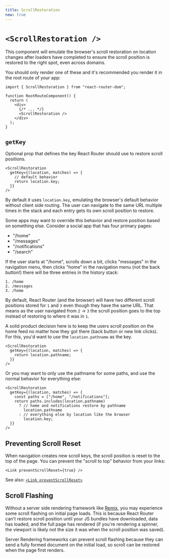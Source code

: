 ```yaml
---
title: ScrollRestoration
new: true
---
```


# `<ScrollRestoration />`

This component will emulate the browser's scroll restoration on location changes after loaders have completed to ensure the scroll position is restored to the right spot, even across domains.

You should only render one of these and it's recommended you render it in the root route of your app:

```tsx [1,7]
import { ScrollRestoration } from "react-router-dom";

function RootRouteComponent() {
  return (
    <div>
      {/* ... */}
      <ScrollRestoration />
    </div>
  );
}
```

## `getKey`

Optional prop that defines the key React Router should use to restore scroll positions.

```tsx
<ScrollRestoration
  getKey={(location, matches) => {
    // default behavior
    return location.key;
  }}
/>
```

By default it uses `location.key`, emulating the browser's default behavior without client side routing. The user can navigate to the same URL multiple times in the stack and each entry gets its own scroll position to restore.

Some apps may want to override this behavior and restore position based on something else. Consider a social app that has four primary pages:

- "/home"
- "/messages"
- "/notifications"
- "/search"

If the user starts at "/home", scrolls down a bit, clicks "messages" in the navigation menu, then clicks "home" in the navigation menu (not the back button!) there will be three entries in the history stack:

```
1. /home
2. /messages
3. /home
```

By default, React Router (and the browser) will have two different scroll positions stored for `1` and `3` even though they have the same URL. That means as the user navigated from `2` → `3` the scroll position goes to the top instead of restoring to where it was in `1`.

A solid product decision here is to keep the users scroll position on the home feed no matter how they got there (back button or new link clicks). For this, you'd want to use the `location.pathname` as the key.

```tsx
<ScrollRestoration
  getKey={(location, matches) => {
    return location.pathname;
  }}
/>
```

Or you may want to only use the pathname for some paths, and use the normal behavior for everything else:

```tsx
<ScrollRestoration
  getKey={(location, matches) => {
    const paths = ["/home", "/notifications"];
    return paths.includes(location.pathname)
      ? // home and notifications restore by pathname
        location.pathname
      : // everything else by location like the browser
        location.key;
  }}
/>
```

## Preventing Scroll Reset

When navigation creates new scroll keys, the scroll position is reset to the top of the page. You can prevent the "scroll to top" behavior from your links:

```tsx
<Link preventScrollReset={true} />
```

See also: [`<Link preventScrollReset>`][preventscrollreset]

## Scroll Flashing

Without a server side rendering framework like [Remix][remix], you may experience some scroll flashing on initial page loads. This is because React Router can't restore scroll position until your JS bundles have downloaded, data has loaded, and the full page has rendered (if you're rendering a spinner, the viewport is likely not the size it was when the scroll position was saved).

Server Rendering frameworks can prevent scroll flashing because they can send a fully formed document on the initial load, so scroll can be restored when the page first renders.

[remix]: https://remix.run
[preventscrollreset]: ../components/link#preventscrollreset
